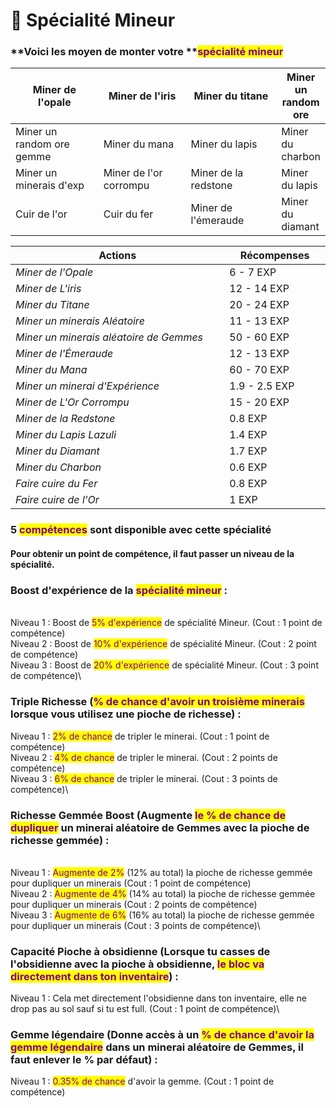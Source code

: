 # 💎 Spécialité Mineur

### **Voici les moyen de monter votre **<mark style="color:purple;">**spécialité mineur**</mark>&#x20;

<table><thead><tr><th width="190">Miner de l'opale</th><th width="178">Miner de l'iris</th><th width="176">Miner du titane</th><th>Miner un random ore</th></tr></thead><tbody><tr><td>Miner un random ore gemme </td><td>Miner du mana</td><td>Miner du lapis </td><td>Miner du charbon</td></tr><tr><td>Miner un minerais d'exp </td><td>Miner de l'or corrompu</td><td>Miner de la redstone </td><td>Miner du lapis </td></tr><tr><td>Cuir de l'or</td><td>Cuir du fer</td><td>Miner de l'émeraude</td><td>Miner du diamant</td></tr></tbody></table>



<table><thead><tr><th width="400">Actions</th><th width="157">Récompenses</th></tr></thead><tbody><tr><td><em>Miner de l'Opale</em></td><td>6 - 7 EXP</td></tr><tr><td><em>Miner de L'iris</em></td><td>12 - 14 EXP </td></tr><tr><td><em>Miner du Titane</em></td><td>20 - 24 EXP</td></tr><tr><td><em>Miner un minerais Aléatoire</em></td><td>11 - 13 EXP</td></tr><tr><td><em>Miner un minerais aléatoire de Gemmes</em></td><td>50 - 60 EXP</td></tr><tr><td><em>Miner de l'Émeraude</em></td><td>12 - 13 EXP</td></tr><tr><td><em>Miner du Mana</em></td><td>60 - 70 EXP</td></tr><tr><td><em>Miner un minerai d'Expérience</em></td><td>1.9 - 2.5 EXP</td></tr><tr><td><em>Miner de L'Or Corrompu</em></td><td>15 - 20 EXP</td></tr><tr><td><em>Miner de la Redstone</em></td><td>0.8 EXP</td></tr><tr><td><em>Miner du Lapis Lazuli</em></td><td>1.4 EXP</td></tr><tr><td><em>Miner du Diamant</em></td><td>1.7 EXP</td></tr><tr><td><em>Miner du Charbon</em></td><td>0.6 EXP</td></tr><tr><td><em>Faire cuire du Fer</em></td><td>0.8 EXP</td></tr><tr><td><em>Faire cuire de l'Or</em></td><td>1 EXP</td></tr></tbody></table>

### **5 **<mark style="color:purple;">**compétences**</mark>** sont disponible avec cette spécialité**

#### **Pour obtenir un point de compétence, il faut passer un niveau de la spécialité.**&#x20;



### Boost d'expérience de la <mark style="color:purple;">spécialité mineur</mark> :&#x20;

\
Niveau 1 : Boost de <mark style="color:purple;">5% d'expérience</mark> de spécialité Mineur. (Cout : 1 point de compétence) \
Niveau 2 : Boost de <mark style="color:purple;">10% d'expérience</mark> de spécialité Mineur. (Cout : 2 point de compétence) \
Niveau 3 : Boost de <mark style="color:purple;">20% d'expérience</mark> de spécialité Mineur. (Cout : 3 point de compétence)\


### Triple Richesse (<mark style="color:purple;">% de chance d'avoir un troisième minerais</mark> lorsque vous utilisez une pioche de richesse) :&#x20;



Niveau 1 : <mark style="color:purple;">2% de chance</mark> de tripler le minerai. (Cout : 1 point de compétence) \
Niveau 2 : <mark style="color:purple;">4% de chance</mark> de tripler le minerai. (Cout : 2 points de compétence) \
Niveau 3 : <mark style="color:purple;">6% de chance</mark> de tripler le minerai. (Cout : 3 points de compétence)\


### Richesse Gemmée Boost (Augmente <mark style="color:purple;">le % de chance de dupliquer</mark> un minerai aléatoire de Gemmes avec la pioche de richesse gemmée) :&#x20;

\
Niveau 1 : <mark style="color:purple;">Augmente de 2%</mark> (12% au total) la pioche de richesse gemmée pour dupliquer un minerais (Cout : 1 point de compétence) \
Niveau 2 : <mark style="color:purple;">Augmente de 4%</mark> (14% au total) la pioche de richesse gemmée pour dupliquer un minerais (Cout : 2 points de compétence) \
Niveau 3 : <mark style="color:purple;">Augmente de 6%</mark> (16% au total) la pioche de richesse gemmée pour dupliquer un minerais (Cout : 3 points de compétence)\


### Capacité Pioche à obsidienne (Lorsque tu casses de l'obsidienne avec la pioche à obsidienne, <mark style="color:purple;">le bloc va directement dans ton inventaire</mark>) :      &#x20;

&#x20;             &#x20;

Niveau 1 : Cela met directement l'obsidienne dans ton inventaire, elle ne drop pas au sol sauf si tu est full. (Cout : 1 point de compétence)\


### Gemme légendaire (Donne accès à un <mark style="color:purple;">% de chance d'avoir la gemme légendaire</mark> dans un minerai aléatoire de Gemmes, il faut enlever le % par défaut) :&#x20;



Niveau 1 : <mark style="color:purple;">0.35% de chance</mark> d'avoir la gemme. (Cout : 1 point de compétence)
